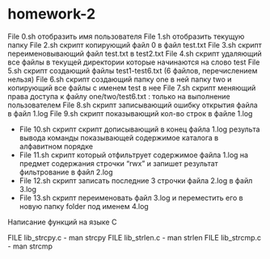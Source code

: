 # homework-2
File 0.sh отобразить имя пользователя 
File 1.sh отобразить текущую папку
File 2.sh скрипт копирующий файл 0 в файл test.txt
File 3.sh скрипт переименовывающий файл test.txt в test2.txt
File 4.sh скрипт удаляющий все файлы в текущей директории которые начинаются на слово test
File 5.sh скрипт создающий файлы test1-test6.txt (6 файлов, перечислением нельзя)
File 6.sh скрипт создающий папку one в ней папку two и копирующий все файлы с именем test в нее 
File 7.sh скрипт меняющий права доступа к файлу one/two/test6.txt : только на выполнение пользователем
File 8.sh скрипт записывающий ошибку открытия файла в файл 1.log
File 9.sh скрипт показывающий кол-во строк в файле 1.log
* File 10.sh скрипт скрипт дописывающий в конец файла 1.log результа вывода команды показывающей содержимое каталога в алфавитном порядке
* File 11.sh скрипт который отфильтрует содержимое файла 1.log на предмет содержания строчки “rwx” и запишет результат фильтрование в файл 2.log
* File 12.sh скрипт записать последние 3 строчки файла 2.log в файл 3.log
* File 13.sh скрипт переименовать файл 3.log и переместить его в новую папку folder под именем 4.log
 

Написание функций на языке С

 FILE lib_strcpy.c -  man strcpy
 FILE lib_strlen.c - man strlen
 FILE lib_strcmp.c - man strcmp
